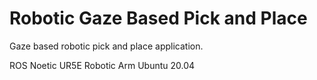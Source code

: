 # Robotic Gaze Based Pick and Place

Gaze based robotic pick and place application.

ROS Noetic
UR5E Robotic Arm
Ubuntu 20.04
